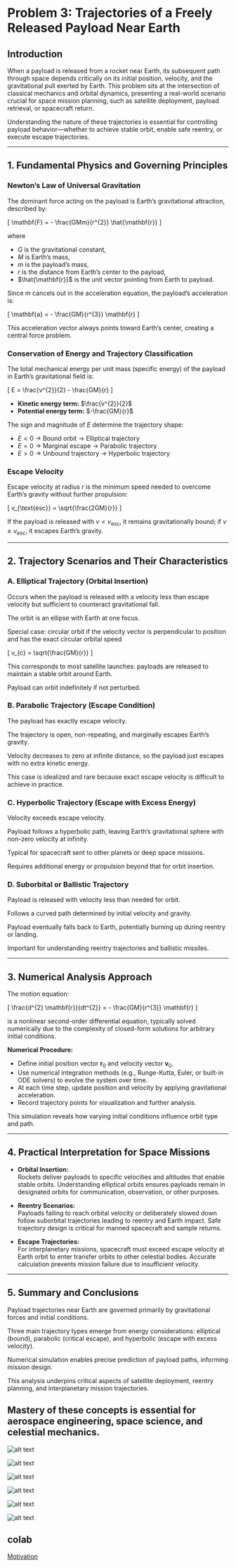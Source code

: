 # Problem 3: Trajectories of a Freely Released Payload Near Earth

## Introduction

When a payload is released from a rocket near Earth, its subsequent path through space depends critically on its initial position, velocity, and the gravitational pull exerted by Earth. This problem sits at the intersection of classical mechanics and orbital dynamics, presenting a real-world scenario crucial for space mission planning, such as satellite deployment, payload retrieval, or spacecraft return.

Understanding the nature of these trajectories is essential for controlling payload behavior—whether to achieve stable orbit, enable safe reentry, or execute escape trajectories.

---

## 1. Fundamental Physics and Governing Principles

### Newton’s Law of Universal Gravitation

The dominant force acting on the payload is Earth’s gravitational attraction, described by:

\[
\mathbf{F} = - \frac{GMm}{r^{2}} \hat{\mathbf{r}}
\]

where

- $G$ is the gravitational constant,
- $M$ is Earth’s mass,
- $m$ is the payload’s mass,
- $r$ is the distance from Earth’s center to the payload,
- $\hat{\mathbf{r}}$ is the unit vector pointing from Earth to payload.

Since $m$ cancels out in the acceleration equation, the payload’s acceleration is:

\[
\mathbf{a} = - \frac{GM}{r^{3}} \mathbf{r}
\]

This acceleration vector always points toward Earth’s center, creating a central force problem.

### Conservation of Energy and Trajectory Classification

The total mechanical energy per unit mass (specific energy) of the payload in Earth’s gravitational field is:

\[
E = \frac{v^{2}}{2} - \frac{GM}{r}
\]

- **Kinetic energy term:** $\frac{v^{2}}{2}$
- **Potential energy term:** $-\frac{GM}{r}$

The sign and magnitude of $E$ determine the trajectory shape:

- $E < 0$ → Bound orbit → Elliptical trajectory
- $E = 0$ → Marginal escape → Parabolic trajectory
- $E > 0$ → Unbound trajectory → Hyperbolic trajectory

### Escape Velocity

Escape velocity at radius $r$ is the minimum speed needed to overcome Earth’s gravity without further propulsion:

\[
v_{\text{esc}} = \sqrt{\frac{2GM}{r}}
\]

If the payload is released with $v < v_{\text{esc}}$, it remains gravitationally bound; if $v \geq v_{\text{esc}}$, it escapes Earth’s gravity.

---

## 2. Trajectory Scenarios and Their Characteristics

### A. Elliptical Trajectory (Orbital Insertion)

Occurs when the payload is released with a velocity less than escape velocity but sufficient to counteract gravitational fall.

The orbit is an ellipse with Earth at one focus.

Special case: circular orbit if the velocity vector is perpendicular to position and has the exact circular orbital speed

\[
v_{c} = \sqrt{\frac{GM}{r}}
\]

This corresponds to most satellite launches: payloads are released to maintain a stable orbit around Earth.

Payload can orbit indefinitely if not perturbed.

### B. Parabolic Trajectory (Escape Condition)

The payload has exactly escape velocity.

The trajectory is open, non-repeating, and marginally escapes Earth’s gravity.

Velocity decreases to zero at infinite distance, so the payload just escapes with no extra kinetic energy.

This case is idealized and rare because exact escape velocity is difficult to achieve in practice.

### C. Hyperbolic Trajectory (Escape with Excess Energy)

Velocity exceeds escape velocity.

Payload follows a hyperbolic path, leaving Earth’s gravitational sphere with non-zero velocity at infinity.

Typical for spacecraft sent to other planets or deep space missions.

Requires additional energy or propulsion beyond that for orbit insertion.

### D. Suborbital or Ballistic Trajectory

Payload is released with velocity less than needed for orbit.

Follows a curved path determined by initial velocity and gravity.

Payload eventually falls back to Earth, potentially burning up during reentry or landing.

Important for understanding reentry trajectories and ballistic missiles.

---

## 3. Numerical Analysis Approach

The motion equation:

\[
\frac{d^{2} \mathbf{r}}{dt^{2}} = - \frac{GM}{r^{3}} \mathbf{r}
\]

is a nonlinear second-order differential equation, typically solved numerically due to the complexity of closed-form solutions for arbitrary initial conditions.

**Numerical Procedure:**

- Define initial position vector $\mathbf{r}_0$ and velocity vector $\mathbf{v}_0$.
- Use numerical integration methods (e.g., Runge-Kutta, Euler, or built-in ODE solvers) to evolve the system over time.
- At each time step, update position and velocity by applying gravitational acceleration.
- Record trajectory points for visualization and further analysis.

This simulation reveals how varying initial conditions influence orbit type and path.

---

## 4. Practical Interpretation for Space Missions

- **Orbital Insertion:**  
  Rockets deliver payloads to specific velocities and altitudes that enable stable orbits. Understanding elliptical orbits ensures payloads remain in designated orbits for communication, observation, or other purposes.

- **Reentry Scenarios:**  
  Payloads failing to reach orbital velocity or deliberately slowed down follow suborbital trajectories leading to reentry and Earth impact. Safe trajectory design is critical for manned spacecraft and sample returns.

- **Escape Trajectories:**  
  For interplanetary missions, spacecraft must exceed escape velocity at Earth orbit to enter transfer orbits to other celestial bodies. Accurate calculation prevents mission failure due to insufficient velocity.

---

## 5. Summary and Conclusions

Payload trajectories near Earth are governed primarily by gravitational forces and initial conditions.

Three main trajectory types emerge from energy considerations: elliptical (bound), parabolic (critical escape), and hyperbolic (escape with excess velocity).

Numerical simulation enables precise prediction of payload paths, informing mission design.

This analysis underpins critical aspects of satellite deployment, reentry planning, and interplanetary mission trajectories.

Mastery of these concepts is essential for aerospace engineering, space science, and celestial mechanics.
---

![alt text](image-21.png)

![alt text](image-22.png)

![alt text](image-23.png)

![alt text](image-24.png)

![alt text](image-25.png)

![alt text](image-26.png)

## colab
[Motivation](https://colab.research.google.com/drive/1PIXCZK6SeqQzOO4gqEywM38Qw0a6MBW6?usp=sharing)